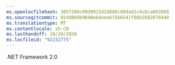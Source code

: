 ```yaml
---
ms.openlocfilehash: 205f386c09d0915d2d886c80dad1c4c8ca002888
ms.sourcegitcommit: 02dd069b9696eb4eee675b6541f86b2602076448
ms.translationtype: MT
ms.contentlocale: zh-CN
ms.lasthandoff: 10/20/2020
ms.locfileid: "92232775"
---
```

.NET Framework 2.0